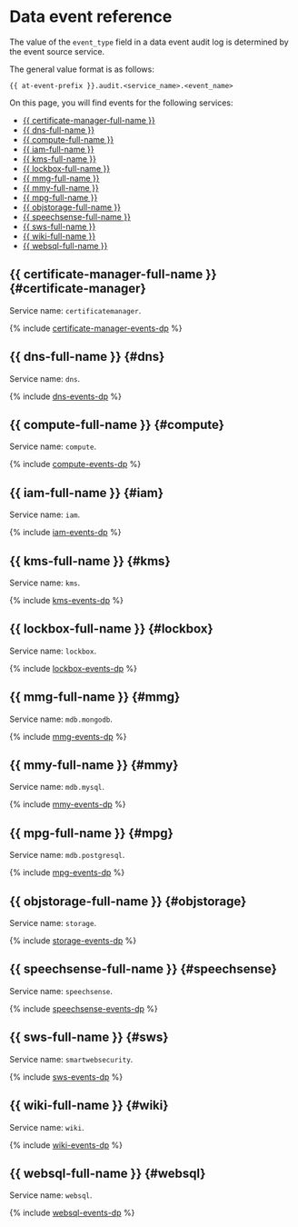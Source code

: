 # Data event reference

The value of the `event_type` field in a data event audit log is determined by the event source service.

The general value format is as follows:

```text
{{ at-event-prefix }}.audit.<service_name>.<event_name>
```

On this page, you will find events for the following services:

* [{{ certificate-manager-full-name }}](#certificate-manager)
* [{{ dns-full-name }}](#dns)
* [{{ compute-full-name }}](#compute)
* [{{ iam-full-name }}](#iam)
* [{{ kms-full-name }}](#kms)
* [{{ lockbox-full-name }}](#lockbox)
* [{{ mmg-full-name }}](#mmg)
* [{{ mmy-full-name }}](#mmy)
* [{{ mpg-full-name }}](#mpg)
* [{{ objstorage-full-name }}](#objstorage)
* [{{ speechsense-full-name }}](#speechsense)
* [{{ sws-full-name }}](#sws)
* [{{ wiki-full-name }}](#wiki)
* [{{ websql-full-name }}](#websql)

## {{ certificate-manager-full-name }} {#certificate-manager}

Service name: `certificatemanager`.

{% include [certificate-manager-events-dp](../../_includes/audit-trails/events/certificate-manager-events-dp.md) %}

## {{ dns-full-name }} {#dns}

Service name: `dns`.

{% include [dns-events-dp](../../_includes/audit-trails/events/dns-events-dp.md) %}

## {{ compute-full-name }} {#compute}

Service name: `compute`.

{% include [compute-events-dp](../../_includes/audit-trails/events/compute-events-dp.md) %}

## {{ iam-full-name }} {#iam}

Service name: `iam`.

{% include [iam-events-dp](../../_includes/audit-trails/events/iam-events-dp.md) %}

## {{ kms-full-name }} {#kms}

Service name: `kms`.

{% include [kms-events-dp](../../_includes/audit-trails/events/kms-events-dp.md) %}

## {{ lockbox-full-name }} {#lockbox}

Service name: `lockbox`.

{% include [lockbox-events-dp](../../_includes/audit-trails/events/lockbox-events-dp.md) %}

## {{ mmg-full-name }} {#mmg}

Service name: `mdb.mongodb`.

{% include [mmg-events-dp](../../_includes/audit-trails/events/mmg-events-dp.md) %}

## {{ mmy-full-name }} {#mmy}

Service name: `mdb.mysql`.

{% include [mmy-events-dp](../../_includes/audit-trails/events/mmy-events-dp.md) %}

## {{ mpg-full-name }} {#mpg}

Service name: `mdb.postgresql`.

{% include [mpg-events-dp](../../_includes/audit-trails/events/mpg-events-dp.md) %}

## {{ objstorage-full-name }} {#objstorage}

Service name: `storage`.

{% include [storage-events-dp](../../_includes/audit-trails/events/storage-events-dp.md) %}

## {{ speechsense-full-name }} {#speechsense}

Service name: `speechsense`.

{% include [speechsense-events-dp](../../_includes/audit-trails/events/speechsense-events-dp.md) %}

## {{ sws-full-name }} {#sws}

Service name: `smartwebsecurity`.

{% include [sws-events-dp](../../_includes/audit-trails/events/sws-events-dp.md) %}

## {{ wiki-full-name }} {#wiki}

Service name: `wiki`.

{% include [wiki-events-dp](../../_includes/audit-trails/events/wiki-events-dp.md) %}

## {{ websql-full-name }} {#websql}

Service name: `websql`.

{% include [websql-events-dp](../../_includes/audit-trails/events/websql-events-dp.md) %}